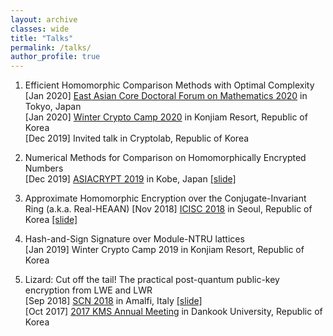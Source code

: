 ```yaml
---
layout: archive
classes: wide
title: "Talks"
permalink: /talks/
author_profile: true
---
```


1. Efficient Homomorphic Comparison Methods with Optimal Complexity  
[Jan 2020]	[East Asian Core Doctoral Forum on Mathematics 2020](https://www.ms.u-tokyo.ac.jp/~yasuyuki/eacdfm2020.htm) in Tokyo, Japan  
[Jan 2020]	[Winter Crypto Camp 2020](https://sites.google.com/view/cryptowinter2020) in Konjiam Resort, Republic of Korea  
[Dec 2019]	Invited talk in Cryptolab, Republic of Korea

1. Numerical Methods for Comparison on Homomorphically Encrypted Numbers   
[Dec 2019]	[ASIACRYPT 2019](https://asiacrypt.iacr.org/2019/index.html) in Kobe, Japan [[slide]](https://du1204.github.io/files/slide/asiacrypt2019_comparison.pdf)

1. Approximate Homomorphic Encryption over the Conjugate-Invariant Ring (a.k.a. Real-HEAAN) 
[Nov 2018]	[ICISC 2018](http://journalhome.ap-northeast-2.elasticbeanstalk.com/sites/icisc2018) in Seoul, Republic of Korea [[slide]](https://du1204.github.io/files/slide/Real-HEAAN_Seoul.pdf)

1. Hash-and-Sign Signature over Module-NTRU lattices  
[Jan 2019] Winter Crypto Camp 2019 in Konjiam Resort, Republic of Korea

1. Lizard: Cut off the tail! The practical post-quantum public-key encryption from LWE and LWR  
[Sep 2018]	[SCN 2018](http://scn.di.unisa.it/) in Amalfi, Italy [[slide]](https://du1204.github.io/files/slide/Lizard_Amalfi.pdf)  
[Oct 2017]	[2017 KMS Annual Meeting](http://www.kms.or.kr/meetings/fall2017/) in Dankook University, Republic of Korea